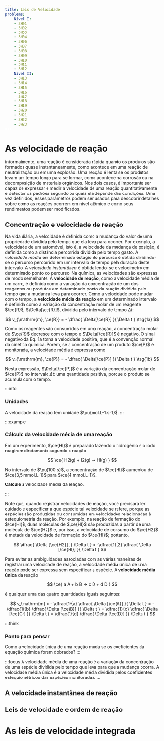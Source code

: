 ```yaml
---
title: Leis de Velocidade
problems:
    Nível I:
    - 3H01
    - 3H02
    - 3H03
    - 3H04
    - 3H06
    - 3H07
    - 3H08
    - 3H09
    - 3H10
    - 3H11
    - 3H12
    Nível II:
    - 3H13
    - 3H14
    - 3H15
    - 3H16
    - 3H17
    - 3H18
    - 3H19
    - 3H20
    - 3H21
    - 3H22
    - 3H23
---
```


# As velocidade de reação

Informalmente, uma reação é considerada rápida quando os produtos são formados quase instantaneamente, como acontece em uma reação de neutralização ou em uma explosão. Uma reação é lenta se os produtos levam um tempo longo para se formar, como acontece na corrosão ou na decomposição de materiais orgânicos. Nos dois casos, é importante ser capaz de expressar e medir a velocidade de uma reação quantitativamente e detectar os padrões segundo os quais ela depende das condições. Uma vez definidos, esses parâmetros podem ser usados para descobrir detalhes sobre como as reações ocorrem em nível atômico e como seus rendimentos podem ser modificados.

## Concentração e velocidade de reação

Na vida diária, a velocidade é definida como a mudança do valor de uma propriedade dividida pelo tempo que ela leva para ocorrer. Por exemplo, a velocidade de um automóvel, isto é, a velocidade da mudança de posição, é definida como a distância percorrida dividida pelo tempo gasto. A *velocidade média* em determinado estágio do percurso é obtida dividindo-se o percurso percorrido em um intervalo de tempo pela duração deste intervalo. A *velocidade instantânea* é obtida lendo-se o velocímetro em determinado ponto do percurso. Na química, as velocidades são expressas de modo semelhante. A **velocidade de reação**, como a velocidade média de um carro, é definida como a variação da concentração de um dos reagentes ou produtos em determinado ponto da reação dividida pelo tempo que a mudança leva para ocorrer. Como a velocidade pode mudar com o tempo, a **velocidade média da reação** em um determinado intervalo é definida como a variação da concentração molar de um reagente $\ce{R}$, $\Delta[\ce{R}]$, dividida pelo intervalo de tempo $\Delta t$:

$$
    v_{\mathrm{m}, \ce{R}} = - \dfrac{ \Delta[\ce{R}] }{ \Delta t } \tag{1a}
$$

Como os reagentes são consumidos em uma reação, a concentração molar de $\ce{R}$ decresce com o tempo e $\Delta[\ce{R}]$ é negativo. O sinal negativo da Eq. 1a torna a velocidade positiva, que é a convenção normal da cinética química. Porém, se a concentração de um produto $\ce{P}$ é monitorada, a velocidade média é expressa como

$$
    v_{\mathrm{m}, \ce{P}} = - \dfrac{ \Delta[\ce{P}] }{ \Delta t } \tag{1b}
$$

Nesta expressão, $\Delta[\ce{P}]$ é a variação da concentração molar de $\ce{P}$ no intervalo $\Delta t$: uma quantidade positiva, porque o produto se acumula com o tempo.

:::info
### Unidades
A velocidade da reação tem unidade $\pu{mol.L-1.s-1}$.
:::

:::example
### Cálculo da velocidade média de uma reação

Em um experimento, $\ce{HI}$ é preparado fazendo o hidrogênio e o iodo reagirem diretamente segundo a reação

$$
    \ce{ H2(g) + I2(g) -> HI(g) }
$$

No intervalo de $\pu{100 s}$, a concentração de $\ce{HI}$ aumentou de $\ce{3,5 mmol.L-1}$ para $\ce{4 mmol.L-1}$. 

**Calcule** a velocidade média da reação.

:::

Note que, quando registrar velocidades de reação, você precisará ter cuidado e especificar a que espécie tal velocidade se refere, porque as espécies são produzidas ou consumidas em velocidades relacionadas à estequiometria da reação. Por exemplo, na reação de formação do $\ce{HI}$, duas moléculas de $\ce{HI}$ são produzidas a partir de uma molécula de $\ce{H2}$ e, por isso, a velocidade de consumo do $\ce{H2}$ é metade da velocidade de formação do $\ce{HI}$; portanto,

$$
    \dfrac{ \Delta [\ce{H2}] }{ \Delta t } 
        = -\dfrac{1}{2} \dfrac{ \Delta [\ce{HI}] }{ \Delta t }
$$

Para evitar as ambiguidades associadas com as várias maneiras de registrar uma velocidade de reação, a velocidade média única de uma reação pode ser expressa sem especificar a espécie. A **velocidade média única** da reação

$$
    \ce{ a A + b B -> c D + d D }
$$

é qualquer uma das quatro quantidades iguais seguintes:

$$
    v_\mathrm{m} 
        = - \dfrac{1}{a} \dfrac{ \Delta [\ce{A}] }{ \Delta t }
        = - \dfrac{1}{b} \dfrac{ \Delta [\ce{B}] }{ \Delta t }
        =   \dfrac{1}{c} \dfrac{ \Delta [\ce{C}] }{ \Delta t }
        =   \dfrac{1}{d} \dfrac{ \Delta [\ce{D}] }{ \Delta t }
$$

:::think
### Ponto para pensar

Como a velocidade única de uma reação muda se os coeficientes da equação química forem dobrados?
:::

:::focus
A velocidade média de uma reação é a variação da concentração de uma espécie dividida pelo tempo que leva para que a mudança ocorra. A velocidade média única é a velocidade média dividida pelos coeficientes estequiométricos das espécies monitoradas.
:::

## A velocidade instantânea de reação

## Leis de velocidade e ordem de reação

# As leis de velocidade integrada

